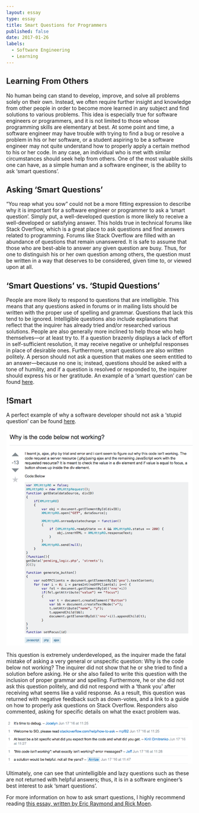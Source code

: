 ```yaml
---
layout: essay
type: essay
title: Smart Questions for Programmers
published: false
date: 2017-01-26
labels:
  - Software Engineering
  - Learning
---
```



## Learning From Others

No human being can stand to develop, improve, and solve all problems solely on their own. Instead, we often require further insight and knowledge from other people in order to become more learned in any subject and find solutions to various problems.  This idea is especially true for software engineers or programmers, and it is not limited to those whose programming skills are elementary at best.  At some point and time, a software engineer may have trouble with trying to find a bug or resolve a problem in his or her software, or a student aspiring to be a software engineer may not quite understand how to properly apply a certain method to his or her code.  In any case, an individual who is met with similar circumstances should seek help from others.  One of the most valuable skills one can have, as a simple human and a software engineer, is the ability to ask ‘smart questions’.

## Asking ‘Smart Questions’

“You reap what you sow” could not be a more fitting expression to describe why it is important for a software engineer or programmer to ask a ‘smart question’.  Simply put, a well-developed question is more likely to receive a well-developed or satisfying answer.  This holds true in technical forums like Stack Overflow, which is a great place to ask questions and find answers related to programming.  Forums like Stack Overflow are filled with an abundance of questions that remain unanswered.  It is safe to assume that those who are best-able to answer any given question are busy.  Thus, for one to distinguish his or her own question among others, the question must be written in a way that deserves to be considered, given time to, or viewed upon at all. 

## ‘Smart Questions’ vs. ‘Stupid Questions’

People are more likely to respond to questions that are intelligible.   This means that any questions asked in forums or in mailing lists should be written with the proper use of spelling and grammar.  Questions that lack this tend to be ignored.  Intelligible questions also include explanations that reflect that the inquirer has already tried and/or researched various solutions.  People are also generally more inclined to help those who help themselves—or at least try to.  If a question brazenly displays a lack of effort in self-sufficient resolution, it may receive negative or unhelpful responses in place of desirable ones.  Furthermore, smart questions are also written politely.  A person should not ask a question that makes one seem entitled to an answer—because no one is; instead, questions should be asked with a tone of humility, and if a question is resolved or responded to, the inquirer should express his or her gratitude.  An example of a ‘smart question’ can be found [here](http://stackoverflow.com/questions/11227809/why-is-it-faster-to-process-a-sorted-array-than-an-unsorted-array).

## !Smart

A perfect example of why a software developer should not ask a ‘stupid question’ can be found [here](http://stackoverflow.com/questions/37880319/why-is-the-code-below-not-working).  

<img src="../images/bq2.png" width="700">

This question is extremely underdeveloped, as the inquirer made the fatal mistake of asking a very general or unspecific question: Why is the code below not working?  The inquirer did not show that he or she tried to find a solution before asking. He or she also failed to write this question with the inclusion of proper grammar and spelling.  Furthermore, he or she did not ask this question politely, and did not respond with a ‘thank you’ after receiving what seems like a valid response.  As a result, this question was returned with negative feedback such as down-votes, and a link to a guide on how to properly ask questions on Stack Overflow.  Responders also commented, asking for specific details on what the exact problem was.  

<img src="../images/bq1.png" width="700">

Ultimately, one can see that unintelligible and lazy questions such as these are not returned with helpful answers; thus, it is in a software engineer’s best interest to ask ‘smart questions’.

For more information on how to ask smart questions, I highly recommend reading [this essay, written by Eric Raymond and Rick Moen](http://www.catb.org/esr/faqs/smart-questions.html).


